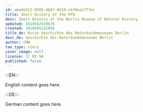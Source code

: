 ```yaml
---
id: a6e9e522-9505-466f-9d18-cbf8ea17ffec
title: Short History of the MfN
desc: Short History of the Berlin Museum of Natural History
updated: 1618562939676
created: 1618495242856
title_de: Kurze Geschichte des Naturkundemuseums Berlin
desc_de: Geschichte des Naturkundemuseums Berlin
author: CMW
tao_type: story
cover_image: null
license: CC BY-SA
published: false
---
```


:::EN:::

English content goes here.

:::DE:::

German content goes here.
